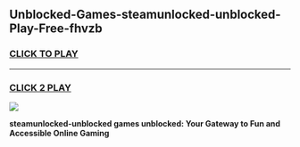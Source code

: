 
## Unblocked-Games-steamunlocked-unblocked-Play-Free-fhvzb
<h3>
<a href="https://premium76.site?title=steamunlocked-unblocked&ref=20M">CLICK TO PLAY</a></h3>
<hr>

<h3>
<a href="https://premium76.site?title=steamunlocked-unblocked&ref=20M">CLICK 2 PLAY</a>
  
</h3>

<a href="https://premium76.site?title=steamunlocked-unblocked&ref=19M"><img src="https://clearcache.store/games.png"></a>


**steamunlocked-unblocked games unblocked: Your Gateway to Fun and Accessible Online Gaming**
